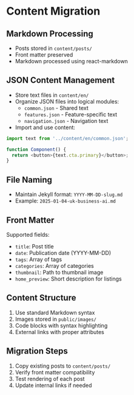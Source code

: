 # Content Migration

## Markdown Processing

- Posts stored in `content/posts/`
- Front matter preserved
- Markdown processed using react-markdown

## JSON Content Management

- Store text files in `content/en/`
- Organize JSON files into logical modules:
  - `common.json` - Shared text
  - `features.json` - Feature-specific text
  - `navigation.json` - Navigation text
- Import and use content:

```typescript
import text from '../content/en/common.json';

function Component() {
  return <button>{text.cta.primary}</button>;
}
```

## File Naming

- Maintain Jekyll format: `YYYY-MM-DD-slug.md`
- Example: `2025-01-04-uk-business-ai.md`

## Front Matter

Supported fields:

- `title`: Post title
- `date`: Publication date (YYYY-MM-DD)
- `tags`: Array of tags
- `categories`: Array of categories
- `thumbnail`: Path to thumbnail image
- `home_preview`: Short description for listings

## Content Structure

1. Use standard Markdown syntax
2. Images stored in `public/images/`
3. Code blocks with syntax highlighting
4. External links with proper attributes

## Migration Steps

1. Copy existing posts to `content/posts/`
2. Verify front matter compatibility
3. Test rendering of each post
4. Update internal links if needed
